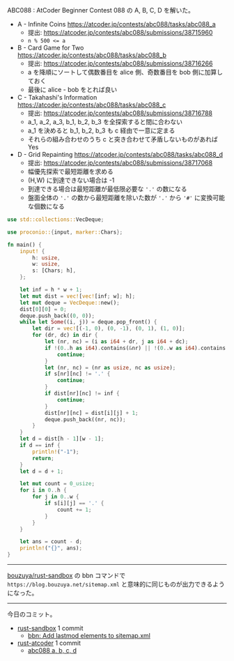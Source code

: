 ABC088 : AtCoder Beginner Contest 088 の A, B, C, D を解いた。

- A - Infinite Coins
  <https://atcoder.jp/contests/abc088/tasks/abc088_a>
  - 提出: <https://atcoder.jp/contests/abc088/submissions/38715960>
  - `n % 500 <= a`
- B - Card Game for Two
  <https://atcoder.jp/contests/abc088/tasks/abc088_b>
  - 提出: <https://atcoder.jp/contests/abc088/submissions/38716266>
  - a を降順にソートして偶数番目を alice 側、奇数番目を bob 側に加算しておく
  - 最後に alice - bob をとれば良い
- C - Takahashi's Information
  <https://atcoder.jp/contests/abc088/tasks/abc088_c>
  - 提出: <https://atcoder.jp/contests/abc088/submissions/38716788>
  - a_1, a_2, a_3, b_1, b_2, b_3 を全探索すると間に合わない
  - a_1 を決めると b_1, b_2, b_3 も c 経由で一意に定まる
  - それらの組み合わせのうち c と突き合わせて矛盾しないものがあれば Yes
- D - Grid Repainting
  <https://atcoder.jp/contests/abc088/tasks/abc088_d>
  - 提出: <https://atcoder.jp/contests/abc088/submissions/38717068>
  - 幅優先探索で最短距離を求める
  - (H,W) に到達できない場合は -1
  - 到達できる場合は最短距離が最低限必要な `'.'` の数になる
  - 盤面全体の `'.'` の数から最短距離を除いた数が `'.'` から `'#'` に変換可能な個数になる

```rust
use std::collections::VecDeque;

use proconio::{input, marker::Chars};

fn main() {
    input! {
        h: usize,
        w: usize,
        s: [Chars; h],
    };

    let inf = h * w + 1;
    let mut dist = vec![vec![inf; w]; h];
    let mut deque = VecDeque::new();
    dist[0][0] = 0;
    deque.push_back((0, 0));
    while let Some((i, j)) = deque.pop_front() {
        let dir = vec![(-1, 0), (0, -1), (0, 1), (1, 0)];
        for (dr, dc) in dir {
            let (nr, nc) = (i as i64 + dr, j as i64 + dc);
            if !(0..h as i64).contains(&nr) || !(0..w as i64).contains(&nc) {
                continue;
            }
            let (nr, nc) = (nr as usize, nc as usize);
            if s[nr][nc] != '.' {
                continue;
            }
            if dist[nr][nc] != inf {
                continue;
            }
            dist[nr][nc] = dist[i][j] + 1;
            deque.push_back((nr, nc));
        }
    }
    let d = dist[h - 1][w - 1];
    if d == inf {
        println!("-1");
        return;
    }
    let d = d + 1;

    let mut count = 0_usize;
    for i in 0..h {
        for j in 0..w {
            if s[i][j] == '.' {
                count += 1;
            }
        }
    }

    let ans = count - d;
    println!("{}", ans);
}
```

---

[bouzuya/rust-sandbox] の bbn コマンドで `https://blog.bouzuya.net/sitemap.xml` と意味的に同じものが出力できるようになった。

---

今日のコミット。

- [rust-sandbox](https://github.com/bouzuya/rust-sandbox) 1 commit
  - [bbn: Add lastmod elements to sitemap.xml](https://github.com/bouzuya/rust-sandbox/commit/46dbd1a10adea7848eae8ecb0a8baaae8d9d6764)
- [rust-atcoder](https://github.com/bouzuya/rust-atcoder) 1 commit
  - [abc088 a, b, c, d](https://github.com/bouzuya/rust-atcoder/commit/004fd8cf6bb827e2e68510f60f2b5ea1257c6888)

[bouzuya/rust-sandbox]: https://github.com/bouzuya/rust-sandbox
